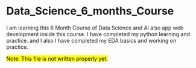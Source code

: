 # Data_Science_6_months_Course
I am learning this 6 Month Course of Data Science and AI also app web development inside this course.
I have completed my python learning and practice.
and I also I have completed my EDA basics and working on practice.


<mark>Note: This file is not written properly yet.</mark>
